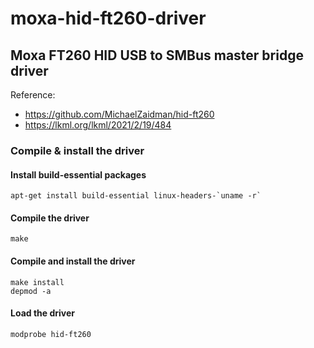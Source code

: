 # moxa-hid-ft260-driver

## Moxa FT260 HID USB to SMBus master bridge driver
Reference:
- https://github.com/MichaelZaidman/hid-ft260
- https://lkml.org/lkml/2021/2/19/484

### Compile & install the driver

#### Install build-essential packages
```
apt-get install build-essential linux-headers-`uname -r`
```

#### Compile the driver
```
make
```

#### Compile and install the driver
```
make install
depmod -a
```

#### Load the driver
```
modprobe hid-ft260
```

